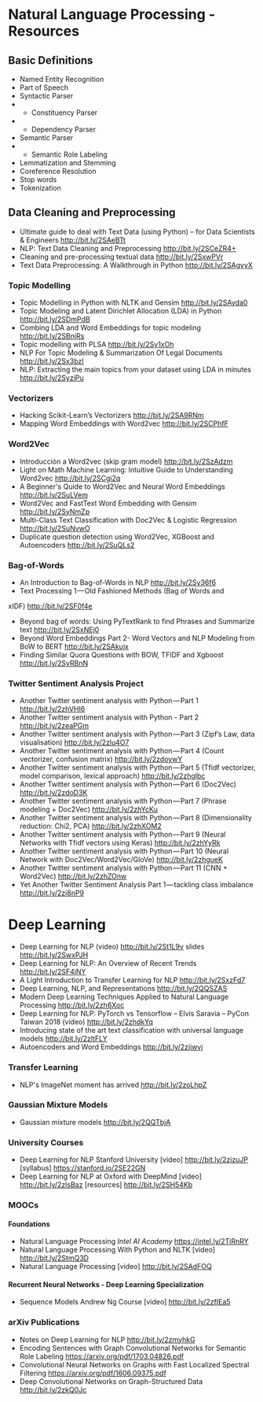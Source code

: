# Natural Language Processing - Resources

## Basic Definitions

* Named Entity Recognition
* Part of Speech 
* Syntactic Parser
* * Constituency Parser
* * Dependency Parser
* Semantic Parser
* * Semantic Role Labeling
* Lemmatization and Stemming
* Coreference Resolution
* Stop words
* Tokenization


## Data Cleaning and Preprocessing
* Ultimate guide to deal with Text Data (using Python) – for Data Scientists & Engineers http://bit.ly/2SAeBTt
* NLP: Text Data Cleaning and Preprocessing http://bit.ly/2SCeZR4+
* Cleaning and pre-processing textual data http://bit.ly/2SxwPVr
* Text Data Preprocessing: A Walkthrough in Python http://bit.ly/2SAgyyX

### Topic Modelling
* Topic Modelling in Python with NLTK and Gensim http://bit.ly/2SAyda0
* Topic Modeling and Latent Dirichlet Allocation (LDA) in Python http://bit.ly/2SDmPdB
* Combing LDA and Word Embeddings for topic modeling http://bit.ly/2SBnjRs
* Topic modelling with PLSA http://bit.ly/2Sy1xOh
* NLP For Topic Modeling & Summarization Of Legal Documents http://bit.ly/2Sx3bzI
* NLP: Extracting the main topics from your dataset using LDA in minutes http://bit.ly/2SyziPu

### Vectorizers
* Hacking Scikit-Learn’s Vectorizers http://bit.ly/2SA9RNm
* Mapping Word Embeddings with Word2vec http://bit.ly/2SCPhfF
### Word2Vec
* Introducción a Word2vec (skip gram model) http://bit.ly/2SzAdzm
* Light on Math Machine Learning: Intuitive Guide to Understanding Word2vec http://bit.ly/2SCgi2q
* A Beginner's Quide to Word2Vec and Neural Word Embeddings http://bit.ly/2SuLVem
* Word2Vec and FastText Word Embedding with Gensim http://bit.ly/2SyNmZp
* Multi-Class Text Classification with Doc2Vec & Logistic Regression http://bit.ly/2SuNvwO
* Duplicate question detection using Word2Vec, XGBoost and Autoencoders http://bit.ly/2SuQLs2

### Bag-of-Words
* An Introduction to Bag-of-Words in NLP http://bit.ly/2Sy36f6
* Text Processing 1 — Old Fashioned Methods (Bag of Words and 

xIDF) http://bit.ly/2SF0f4e
* Beyond bag of words: Using PyTextRank to find Phrases and Summarize text http://bit.ly/2SxNEj0
* Beyond Word Embeddings Part 2- Word Vectors and NLP Modeling from BoW to BERT http://bit.ly/2SAkujx
* Finding Similar Quora Questions with BOW, TFIDF and Xgboost http://bit.ly/2SyRBnN


### Twitter Sentiment Analysis Project
* Another Twitter sentiment analysis with Python — Part 1 http://bit.ly/2zhVHI6
* Another Twitter sentiment analysis with Python - Part 2 http://bit.ly/2zeaPGm
* Another Twitter sentiment analysis with Python — Part 3 (Zipf’s Law, data visualisation) http://bit.ly/2zlu4O7
* Another Twitter sentiment analysis with Python — Part 4 (Count vectorizer, confusion matrix) http://bit.ly/2zdoywY
* Another Twitter sentiment analysis with Python — Part 5 (Tfidf vectorizer, model comparison, lexical approach) http://bit.ly/2zhglbc
* Another Twitter sentiment analysis with Python — Part 6 (Doc2Vec) http://bit.ly/2zdoD3K
* Another Twitter sentiment analysis with Python — Part 7 (Phrase modeling + Doc2Vec) http://bit.ly/2zhYcKu
* Another Twitter sentiment analysis with Python — Part 8 (Dimensionality reduction: Chi2, PCA) http://bit.ly/2zhXOM2
* Another Twitter sentiment analysis with Python — Part 9 (Neural Networks with Tfidf vectors using Keras) http://bit.ly/2zhYyRk
* Another Twitter sentiment analysis with Python — Part 10 (Neural Network with Doc2Vec/Word2Vec/GloVe) http://bit.ly/2zhgueK
* Another Twitter sentiment analysis with Python — Part 11 (CNN + Word2Vec) http://bit.ly/2zhZOnw
* Yet Another Twitter Sentiment Analysis Part 1 — tackling class imbalance http://bit.ly/2zi8nP9

# Deep Learning
* Deep Learning for NLP (video) http://bit.ly/2St1L9v slides http://bit.ly/2SwxPJH 
* Deep Learning for NLP: An Overview of Recent Trends http://bit.ly/2SF4iNY
* A Light Introduction to Transfer Learning for NLP http://bit.ly/2SxzFd7
* Deep Learning, NLP, and Representations http://bit.ly/2QQSZAS
* Modern Deep Learning Techniques Applied to Natural Language Processing http://bit.ly/2zh6Xoc
* Deep Learning for NLP: PyTorch vs Tensorflow – Elvis Saravia – PyCon Taiwan 2018 (video) http://bit.ly/2zhdkYq
* Introducing state of the art text classification with universal language models http://bit.ly/2zltFLY
* Autoencoders and Word Embeddings http://bit.ly/2ziiwvj 
### Transfer Learning 
* NLP's ImageNet moment has arrived http://bit.ly/2zoLhpZ

### Gaussian Mixture Models
* Gaussian mixture models http://bit.ly/2QQTbjA

### University Courses
* Deep Learning for NLP Stanford University [video] http://bit.ly/2zjzuJP [syllabus] https://stanford.io/2SE22GN
* Deep Learning for NLP at Oxford with DeepMind [video] http://bit.ly/2zlsBaz [resources] http://bit.ly/2SH54Kb
### MOOCs
#### Foundations
* Natural Language Processing _Intel AI Academy_ https://intel.ly/2TiRnRY
* Natural Language Processing With Python and NLTK [video] http://bit.ly/2StmQ3D 
* Natural Language Processing [video] http://bit.ly/2SAdFOQ
#### Recurrent Neural Networks - Deep Learning Specialization
* Sequence Models Andrew Ng Course [video] http://bit.ly/2zfIEa5 

### arXiv Publications
* Notes on Deep Learning for NLP http://bit.ly/2zmyhkG
* Encoding Sentences with Graph Convolutional Networks for Semantic Role Labeling https://arxiv.org/pdf/1703.04826.pdf
* Convolutional Neural Networks on Graphs with Fast Localized Spectral Filtering https://arxiv.org/pdf/1606.09375.pdf
* Deep Convolutional Networks on Graph-Structured Data http://bit.ly/2zkQ0Jc
